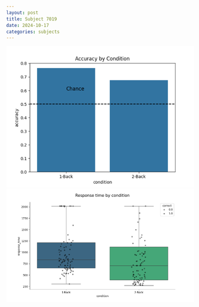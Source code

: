 ```yaml
---
layout: post
title: Subject 7019
date: 2024-10-17
categories: subjects
---
```


![](data/7019/run-14/7019_ATS_acc.png)
![](data/7019/run-14/7019_ATS_rt.png)
